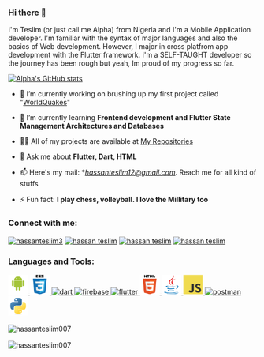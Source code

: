 ### Hi there 👋

I'm Teslim (or just call me Alpha) from Nigeria and I'm a Mobile Application developer. I'm familiar with the syntax of major languages and also the basics of Web development. However, I major in cross platfrom app development with the Flutter framework. I'm a SELF-TAUGHT developer so the journey has been rough but yeah, Im proud of my progress so far.

[![Alpha's GitHub stats](https://github-readme-stats.vercel.app/api?username=hassanteslim007)](https://github.com/hassanteslim007/github-readme-stats)

- 🔭 I’m currently working on brushing up my first project called "[WorldQuakes](https://github.com/HassanTeslim007/earthquake_app)"

- 🌱 I’m currently learning **Frontend development and Flutter State Management Architectures and Databases**

- 👨‍💻 All of my projects are available at [My Repositories](https://github.com/HassanTeslim007?tab=repositories)

- 💬 Ask me about **Flutter, Dart, HTML**

- 📫 Here's my mail: **hassanteslim12@gmail.com*. Reach me for all kind of stuffs

- ⚡ Fun fact: **I play chess, volleyball. I love the Millitary too**

<h3 align="left">Connect with me:</h3>
<p align="left">
<a href="https://twitter.com/hassanteslim3" target="blank"><img align="center" src="https://raw.githubusercontent.com/rahuldkjain/github-profile-readme-generator/master/src/images/icons/Social/twitter.svg" alt="hassanteslim3" height="30" width="40" /></a>
<a href="https://linkedin.com/in/hassan teslim" target="blank"><img align="center" src="https://raw.githubusercontent.com/rahuldkjain/github-profile-readme-generator/master/src/images/icons/Social/linked-in-alt.svg" alt="hassan teslim" height="30" width="40" /></a>
<a href="https://fb.com/hassan teslim" target="blank"><img align="center" src="https://raw.githubusercontent.com/rahuldkjain/github-profile-readme-generator/master/src/images/icons/Social/facebook.svg" alt="hassan teslim" height="30" width="40" /></a>
<a href="https://instagram.com/hassan teslim" target="blank"><img align="center" src="https://raw.githubusercontent.com/rahuldkjain/github-profile-readme-generator/master/src/images/icons/Social/instagram.svg" alt="hassan teslim" height="30" width="40" /></a>
</p>

<h3 align="left">Languages and Tools:</h3>
<p align="left"> <a href="https://developer.android.com" target="_blank" rel="noreferrer"> <img src="https://raw.githubusercontent.com/devicons/devicon/master/icons/android/android-original-wordmark.svg" alt="android" width="40" height="40"/> </a> <a href="https://www.w3schools.com/css/" target="_blank" rel="noreferrer"> <img src="https://raw.githubusercontent.com/devicons/devicon/master/icons/css3/css3-original-wordmark.svg" alt="css3" width="40" height="40"/> </a> <a href="https://dart.dev" target="_blank" rel="noreferrer"> <img src="https://www.vectorlogo.zone/logos/dartlang/dartlang-icon.svg" alt="dart" width="40" height="40"/> </a> <a href="https://firebase.google.com/" target="_blank" rel="noreferrer"> <img src="https://www.vectorlogo.zone/logos/firebase/firebase-icon.svg" alt="firebase" width="40" height="40"/> </a> <a href="https://flutter.dev" target="_blank" rel="noreferrer"> <img src="https://www.vectorlogo.zone/logos/flutterio/flutterio-icon.svg" alt="flutter" width="40" height="40"/> </a> <a href="https://www.w3.org/html/" target="_blank" rel="noreferrer"> <img src="https://raw.githubusercontent.com/devicons/devicon/master/icons/html5/html5-original-wordmark.svg" alt="html5" width="40" height="40"/> </a> <a href="https://www.java.com" target="_blank" rel="noreferrer"> <img src="https://raw.githubusercontent.com/devicons/devicon/master/icons/java/java-original.svg" alt="java" width="40" height="40"/> </a> <a href="https://developer.mozilla.org/en-US/docs/Web/JavaScript" target="_blank" rel="noreferrer"> <img src="https://raw.githubusercontent.com/devicons/devicon/master/icons/javascript/javascript-original.svg" alt="javascript" width="40" height="40"/> </a> <a href="https://postman.com" target="_blank" rel="noreferrer"> <img src="https://www.vectorlogo.zone/logos/getpostman/getpostman-icon.svg" alt="postman" width="40" height="40"/> </a> <a href="https://www.python.org" target="_blank" rel="noreferrer"> <img src="https://raw.githubusercontent.com/devicons/devicon/master/icons/python/python-original.svg" alt="python" width="40" height="40"/> </a> </p>

<p><img align="center" src="https://github-readme-stats.vercel.app/api/top-langs?username=hassanteslim007&show_icons=true&locale=en&layout=compact" alt="hassanteslim007" /></p>

<p><img align="center" src="https://github-readme-streak-stats.herokuapp.com/?user=hassanteslim007&" alt="hassanteslim007" /></p>
